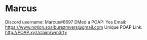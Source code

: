 # Marcus

Discord username: Marcus#6697
DMed a POAP: Yes
Email: https://www.notion.soalburezmyers@gmail.com
Unique POAP Link: http://POAP.xyz/claim/wm3rty